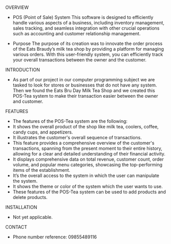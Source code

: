 OVERVIEW
- POS (Point of Sale) System
This software is designed to efficiently handle various aspects of a business, including inventory 
management, sales tracking, and seamless integration with other crucial operations such as accounting and customer relationship management.

- Purpose
The purpose of its creation was to innovate the order process of the Eats Braudy’s milk tea shop by providing a platform for managing various orders. With this user-friendly system, you can efficiently track your overall transactions between the owner and the customer.

INTRODUCTION
- As part of our project in our computer programming subject we are tasked to look for stores or businesses that do not have any system. Then we found the Eats Bru Day Milk Tea Shop and we created this POS-Tea system to make their transaction easier between the owner and customer.

FEATURES

- The features of the POS-Tea system are the following:
- It shows the overall product of the shop like milk tea, coolers, coffee, candy cups, and appetizers.
- It illustrates the customer's overall sequence of transactions.
- This feature provides a comprehensive overview of the customer's transactions, spanning from the present moment to their entire history, allowing for a clear and detailed understanding of their financial activity.
-  It displays comprehensive data on total revenue, customer count, order volume, and popular menu categories, showcasing the top-performing items of the establishment.
-  It’s the overall access to the system in which the user can manipulate the system. 
- It shows the theme or color of the system which the user wants to use.
- These features of the POS-Tea system can be used to add products and delete products.

INSTALLATION
- Not yet applicable.

CONTACT
- Phone number reference: 09855489116
